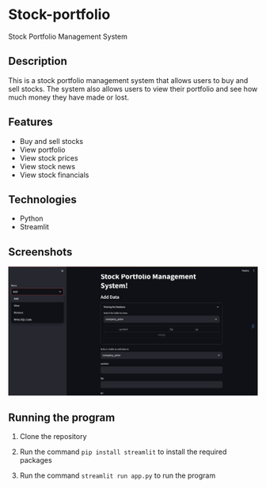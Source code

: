 # Stock-portfolio
Stock Portfolio Management System

## Description
This is a stock portfolio management system that allows users to buy and sell stocks. The system also allows users to view their portfolio and see how much money they have made or lost. 

## Features
- Buy and sell stocks
- View portfolio
- View stock prices
- View stock news
- View stock financials

## Technologies
- Python
- Streamlit

## Screenshots
<p align="center">
    <img src="assets/home.jpeg" alt="HomePage"/>
</p>

## Running the program
1. Clone the repository

2. Run the command `pip install streamlit` to install the required packages

3. Run the command `streamlit run app.py` to run the program


